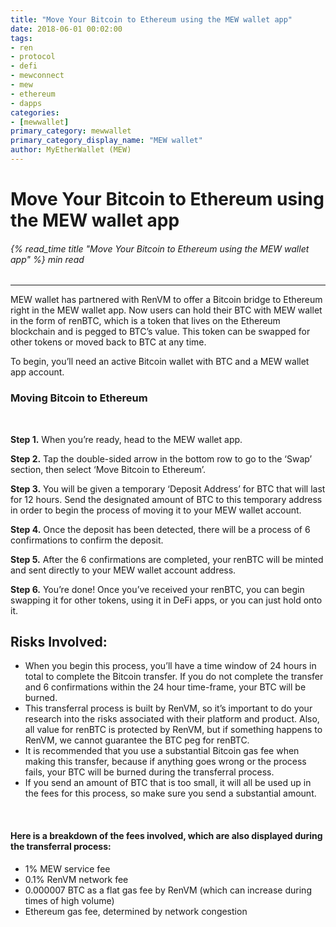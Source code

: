 ```yaml
---
title: "Move Your Bitcoin to Ethereum using the MEW wallet app"
date: 2018-06-01 00:02:00
tags:
- ren
- protocol
- defi
- mewconnect
- mew
- ethereum
- dapps
categories:
- [mewwallet]
primary_category: mewwallet
primary_category_display_name: "MEW wallet"
author: MyEtherWallet (MEW)
---
```


# **Move Your Bitcoin to Ethereum using the MEW wallet app**

###### {% read_time title "Move Your Bitcoin to Ethereum using the MEW wallet app" %} min read

* * *

MEW wallet has partnered with RenVM to offer a Bitcoin bridge to Ethereum right in the MEW wallet app. Now users can hold their BTC with MEW wallet in the form of renBTC, which is a token that lives on the Ethereum blockchain and is pegged to BTC’s value. This token can be swapped for other tokens or moved back to BTC at any time.

To begin, you’ll need an active Bitcoin wallet with BTC and a MEW wallet app account. 

### **Moving Bitcoin to Ethereum**

<br>

**Step 1.** When you’re ready, head to the MEW wallet app.

**Step 2.** Tap the double-sided arrow in the bottom row to go to the ‘Swap’ section, then select ‘Move Bitcoin to Ethereum’.

**Step 3.** You will be given a temporary ‘Deposit Address’ for BTC that will last for 12 hours. Send the designated amount of BTC to this temporary address in order to begin the process of moving it to your MEW wallet account. 

**Step 4.** Once the deposit has been detected, there will be a process of 6 confirmations to confirm the deposit.

**Step 5.** After the 6 confirmations are completed, your renBTC will be minted and sent directly to your MEW wallet account address.

**Step 6.** You’re done! Once you’ve received your renBTC, you can begin swapping it for other tokens, using it in DeFi apps, or you can just hold onto it.

## **Risks Involved:**

* When you begin this process, you’ll have a time window of 24 hours in total to complete the Bitcoin transfer. If you do not complete the transfer and 6 confirmations within the 24 hour time-frame, your BTC will be burned.
* This transferral process is built by RenVM, so it’s important to do your research into the risks associated with their platform and product. Also, all value for renBTC is protected by RenVM, but if something happens to RenVM, we cannot guarantee the BTC peg for renBTC.
* It is recommended that you use a substantial Bitcoin gas fee when making this transfer, because if anything goes wrong or the process fails, your BTC will be burned during the transferral process.
* If you send an amount of BTC that is too small, it will all be used up in the fees for this process, so make sure you send a substantial amount. 

<br>

#### **Here is a breakdown of the fees involved, which are also displayed during the transferral process:**

* 1% MEW service fee
* 0.1% RenVM network fee
* 0.000007 BTC as a flat gas fee by RenVM (which can increase during times of high volume)
* Ethereum gas fee, determined by network congestion

